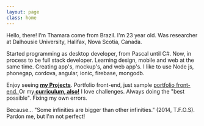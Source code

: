 ```yaml
---
layout: page
class: home
---
```


Hello, there! I’m Thamara come from Brazil. I'm 23 year old. Was researcher at Dalhousie University, Halifax, Nova Scotia, Canada.

Started programming as desktop developer, from Pascal until C#. Now, in process to be full stack developer. Learning design, mobile and web at the same time. Creating app's, mockup's, and web app's. I like to use Node js, phonegap, cordova, angular, ionic, firebase, mongodb. 

Enjoy seeing <a href="../projects/index.html"><strong>my Projects</strong></a>. Portfolio front-end, just sample <a href="http://bit.ly/portfoliofrontend">portfolio front-end. </a> Or my<a href="https://docs.google.com/file/d/0B8cWi3slAjyXRWUwbFh2OU82RU0"><strong> curriculum, also!</strong></a> I love challenges. Always doing the "best possible". Fixing my own errors.   

Because... "Some infinities are bigger than other infinities." (2014, T.F.O.S). Pardon me, but I'm not perfect!
